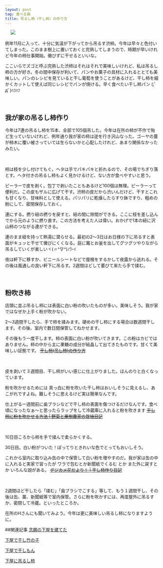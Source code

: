 ```yaml
---
layout: post
tag: 食べる森
title: 吊るし柿（干し柿）の作り方
---
```


　
![](https://c2.staticflickr.com/4/3928/15380926548_620f948dc5.jpg)

例年11月に入って、十分に気温が下がってから吊るす渋柿。今年は早々と色付いてしまった。このまま樹上に置いておくと完熟してしまうので、時期が早いけれど今年の柿仕事開始。黴びずに干せるといいな。

ここいらでズゴと呼ぶ完熟した渋柿はそれはそれで美味しいけれど、私は吊るし柿の方が好き。冬の間中保存が利いて、パンやお菓子の具材に入れるととても美味しい。パンのレシピを見ていると干し葡萄を使うことがあるけど、干し柿を細かくカットして使えば同じレシピでパンが焼ける。早く食べたい干し柿パン (;ﾟдﾟ)ﾊﾌﾊﾌ


　

## 我が家の吊るし柿作り

今年は7連の吊るし柿を15本、全部で105個吊した。今年は在所の柿が不作で殆ど生っていないけれど、例年通り我が家の柿は逆を行き沢山なった。ゴーヤの蔓が柿木に覆い被さっていては生らないかと心配したけれど、あまり関係なかったみたい。

　

柿は枝を少し付けてもぐ。ヘタは手でパキパキと折れるので、その場でちぎり落とす。ヘタ付きの吊るし柿もよく見かけるけど、ない方が食べやすいと思う。

ピーラーで皮を剥く。包丁で剥いたこともあるけど100個は無理。ピーラーって便利だ。この皮もザルに広げて干す。渋柿の皮だから渋いんだけど、干すとこれも甘くなり、甘味料として使える。パリパリに乾燥したらすり鉢ですり、粗めの粉にして、密閉保存しておく。

連にする。撚り紐の撚りを戻すと、紐の間に隙間ができる。ここに枝を差し込んでから元のように撚り直す。この方法を考えた人は偉い。おかげで1本の紐に沢山柿のつながる連ができる。

連のまま紐を持って熱湯に潜らせる。最初の2～3日はお日様の下に吊るすと表面がキュッと干せて黴びにくくなる。庭に竈とお釜を出してグツグツやりながら吊るしていくが楽しいヾ(〃^∇^)ﾉﾜｰｲ

夜は軒下に移すか、ビニールシートなどで屋根をするかして夜露から逃れる。その後は風通しの良い軒下に吊るす。2週間ほどして萎びて来たら手で揉む。


　

## 粉吹き柿

店頭に並ぶ吊るし柿には表面に白い粉の吹いたものが多い。美味しそう。我が家ではなぜか上手く粉が吹かない。

>
2～3週間干したら、手で柿を揉みます。硬めの干し柿にする場合は数週間干します。その後、室内で数日間保管してねかせます。
>
その後もう一度干します。柿の表面に白い粉が吹いてきます。この粉はカビではありません。柿の中から主に果糖の成分が結晶して出てきたものです。甘くて美味しい証拠です。
<s>[干し柿(吊し柿)の作り方](http://daii.jp/agri/hosigaki.php)</s>

　
>
皮を剥いて３週間目、干し柿がいい感じに仕上がりました。ほんのりと白くなっています。
>
粉を吹かせるためには
真っ白に粉を吹いた干し柿はおいしそうに見えるし、あこがれですよね。難しそうに思えるけど実は簡単なんです。
>
仕上がる一週間前に歯ブラシなどで干し柿の表面を傷つけるだけなんです。食べ頃になったなぁ～と思ったらラップをして冷蔵庫に入れると粉を吹きます
<s>[干し柿に粉を吹かせる方法 | 野菜と果樹農家の栽培日記](http://plaza.rakuten.co.jp/yasu41asy/diary/200912040000/)</s>

　
>
10日目ころから柿を手で揉んで柔らかくする。
>
30日目。白い粉がついた！ぽってりときれいな色でとってもおいしそう。
>
これから室内に取り込み缶の中で保管して白い粉を増やすのだ。我が家は缶の中に入れると実家で習ったが ワラで包むとか新聞紙でくるむ とか また外に戻すとか いろんな説がある。
<s>[デジカメ花だより！ | 干し柿作り日記](http://www.geocities.co.jp/SilkRoad-Oasis/7884/hosigaki.htm)</s>

　

2週間ほど干したら「揉む」「歯ブラシでこする」等して、もう１週間干し、その後は缶、藁、新聞紙等で室内保管。さらに粉を吹かすには、再度屋外に吊るすか、密閉して冷蔵。といったところか。

在所のHさんにも聞いてみよう。今年は更に美味しい吊るし柿になりますように。


##関連記事
[念願の下屋を建てた](http://kobapan.com/blog/2015/04/20/geya.html)

[下屋で干し竹の子](http://kobapan.com/blog/2015/04/29/hoshitakenoko.html)

[下屋で干しもん](http://kobapan.com/blog/2015/06/23/hoshimon.html)

[下屋に吊るし柿](http://kobapan.com/blog/2015/10/15/turushigaki.html)

